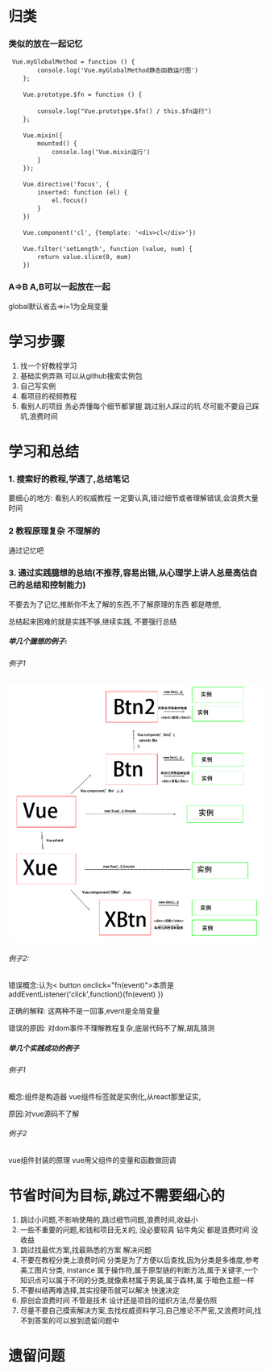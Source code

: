 # 归类

### 类似的放在一起记忆

```
 Vue.myGlobalMethod = function () {
        console.log('Vue.myGlobalMethod静态函数运行图')
    };

    Vue.prototype.$fn = function () {

        console.log("Vue.prototype.$fn() / this.$fn运行")
    };

    Vue.mixin({
        mounted() {
            console.log('Vue.mixin运行')
        }
    });

    Vue.directive('focus', {
        inserted: function (el) {
            el.focus()
        }
    })

    Vue.component('cl', {template: '<div>cl</div>'})

    Vue.filter('setLength', function (value, num) {
        return value.slice(0, mum)
    })
```

### A=>B A,B可以一起放在一起

global默认省去=>i=1为全局变量



# 学习步骤

1. 找一个好教程学习
1. 基础实例弄熟 可以从github搜索实例包
2. 自己写实例
3. 看项目的视频教程
4. 看别人的项目 务必弄懂每个细节都掌握 跳过别人踩过的坑 尽可能不要自己踩坑,浪费时间

# 学习和总结




### 1. 搜索好的教程,学透了,总结笔记

 要细心的地方: 看别人的权威教程 一定要认真,错过细节或者理解错误,会浪费大量时间

### 2 教程原理复杂 不理解的

通过记忆吧

### 3. 通过实践臆想的总结(不推荐,容易出错,从心理学上讲人总是高估自己的总结和控制能力)

不要去为了记忆,推断你不太了解的东西,不了解原理的东西 都是瞎想,

总结起来困难的就是实践不够,继续实践, 不要强行总结

##### 举几个臆想的例子:

###### 例子1

![](./img/1.png)

###### 例子2:

错误概念:认为< button onclick="fn(event)">本质是 addEventListener('click',function(){fn(event) })

正确的解释: 这两种不是一回事,event是全局变量

错误的原因: 对dom事件不理解教程复杂,底层代码不了解,胡乱猜测

##### 举几个实践成功的例子

###### 例子1

概念:组件是构造器 vue组件标签就是实例化,从react那里证实, 

原因:对vue源码不了解

###### 例子2

vue组件封装的原理
vue用父组件的变量和函数做回调






# 节省时间为目标,跳过不需要细心的 
1. 跳过小问题,不影响使用的,跳过细节问题,浪费时间,收益小
7. 一些不重要的问题,和钱和项目无关的, 没必要较真  钻牛角尖 都是浪费时间 没收益
1. 跳过找最优方案,找最熟悉的方案 解决问题
3. 不要在教程分类上浪费时间 分类是为了方便以后查找,因为分类是多维度,参考美工图片分类,
 instance 属于操作符,属于原型链的判断方法,属于关键字,一个知识点可以属于不同的分类,就像素材属于男装,属于森林,属   于暗色主题一样
4. 不要纠结两难选择,其实投硬币就可以解决 快速决定
5. 原创会浪费时间 不管是技术 设计还是项目的组织方法,尽量仿照
6. 尽量不要自己摸索解决方案,去找权威资料学习,自己推论不严密,又浪费时间,找不到答案的可以放到遗留问题中






# 遗留问题




